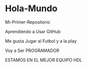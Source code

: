 # Hola-Mundo

Mi-Primer-Repositorio

Aprendiendo a Usar GitHub

Me gusta Jugar al Futbol y a la play

Voy a Ser PROGRAMADOR

ESTAMOS EN EL MEJOR EQUIPO HDL


